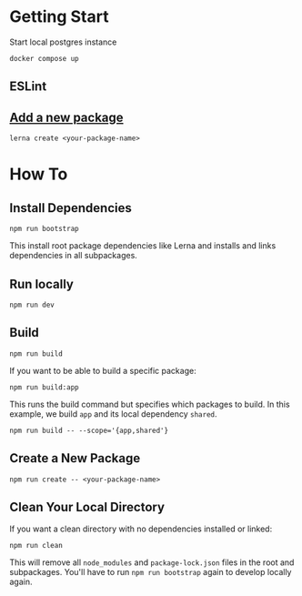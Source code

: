 # Getting Start



Start local postgres instance
```
docker compose up
```


## ESLint

## [Add a new package](https://github.com/lerna/lerna/tree/main/commands/create#readme)

```
lerna create <your-package-name>
```

# How To

## Install Dependencies

```
npm run bootstrap
```

This install root package dependencies like Lerna and installs and links dependencies in all subpackages.

## Run locally

``` 
npm run dev
```

## Build 

```
npm run build
```

If you want to be able to build a specific package:

```
npm run build:app
```

This runs the build command but specifies which packages to build. In this example, we build `app` and its local dependency `shared`. 

```
npm run build -- --scope='{app,shared'}
```

## Create a New Package

```
npm run create -- <your-package-name>
```

## Clean Your Local Directory

If you want a clean directory with no dependencies installed or linked:

```
npm run clean
```

This will remove all `node_modules` and `package-lock.json` files in the root and subpackages. You'll have to run `npm run bootstrap` again to develop locally again. 